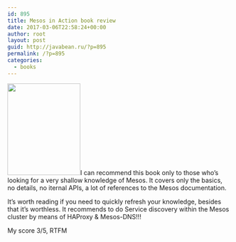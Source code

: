 ```yaml
---
id: 895
title: Mesos in Action book review
date: 2017-03-06T22:58:24+00:00
author: root
layout: post
guid: http://javabean.ru/?p=895
permalink: /?p=895
categories:
  - books
---
```

<img class="alignleft" src="http://ebook-dl.com/pictures/books/mesos-in-action-1st-edition-ignazio(www.ebook-dl.com)_Large.jpg" width="164" height="206" />I can recommend this book only to those who&#8217;s looking for a very shallow knowledge of Mesos. It covers only the basics, no details, no iternal APIs, a lot of references to the Mesos documentation.

It&#8217;s worth reading if you need to quickly refresh your knowledge, besides that it&#8217;s worthless. It recommends to do Service discovery within the Mesos cluster by means of HAProxy & Mesos-DNS!!!

My score 3/5, RTFM
